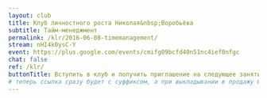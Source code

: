 ```yaml
---
layout: club
title: Клуб личностного роста Николая&nbsp;Воробьёва
subtitle: Тайм-менеджмент
permalink: /klr/2016-06-08-timemanagement/
stream: nHI4k0ysC-Y
event: https://plus.google.com/events/cmifg09bcfd40n51nc4ief8nfgc
chat: false
ref: /klr/
buttonTitle: Вступить в клуб и получить приглашение на следующее занятие
# теперь ссылка сразу будет с суффиксом, а при выкладывании в продажу будем добавлять ещё и пару секретных букв в конце
---
```

